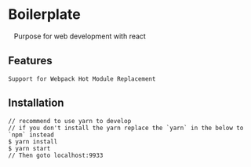 # Boilerplate

    Purpose for web development with react

## Features

    Support for Webpack Hot Module Replacement

## Installation

    // recommend to use yarn to develop
    // if you don't install the yarn replace the `yarn` in the below to `npm` instead
    $ yarn install
    $ yarn start
    // Then goto localhost:9933
